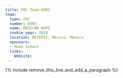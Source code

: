 ```yaml
---
title: FRC Team 6903
team:
  type: FRC
  number: 6903
  name: MEXICAN HOPE
  rookie_year: 2018
  location: METEPEC, Mexico, Mexico
  sponsors:
  - Home School
  links:
    Website:
---
```


{% include remove_this_line_and_add_a_paragraph %}